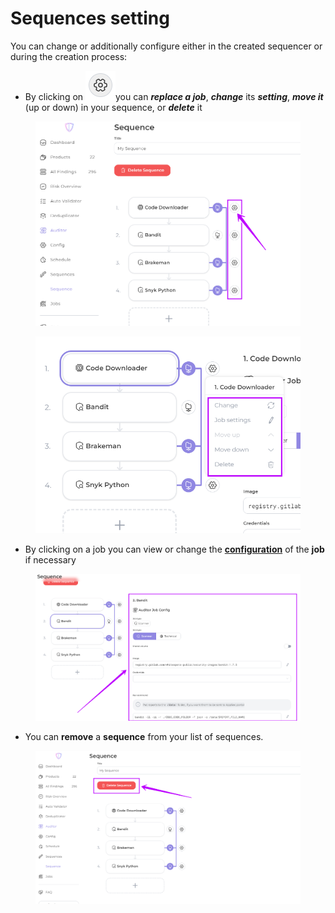 # Sequences setting

You can change or additionally configure either in the created sequencer or during the creation process:

* By clicking on <img src="../../../../.gitbook/assets/image (18) (1).png" alt="" data-size="line">you can _**replace a job**_, _**change**_ its _**setting**_, _**move it**_ (up or down) in your sequence, or _**delete**_ it

<figure><img src="../../../../.gitbook/assets/seq9.png" alt=""><figcaption></figcaption></figure>

<figure><img src="../../../../.gitbook/assets/seq 10.png" alt=""><figcaption></figcaption></figure>

* By clicking on a job you can view or change the [**configuration**](../../jobs/job-configuration.md) of the **job** if necessary

<figure><img src="../../../../.gitbook/assets/seq11.png" alt=""><figcaption></figcaption></figure>

* You can **remove** a **sequence** from your list of sequences.

<figure><img src="../../../../.gitbook/assets/seq 11.png" alt=""><figcaption></figcaption></figure>
